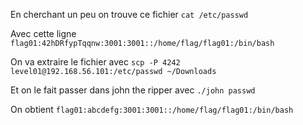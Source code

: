 En cherchant un peu on trouve ce fichier ```cat /etc/passwd```

Avec cette ligne ```flag01:42hDRfypTqqnw:3001:3001::/home/flag/flag01:/bin/bash```

On va extraire le fichier avec ```scp -P 4242 level01@192.168.56.101:/etc/passwd ~/Downloads```

Et on le fait passer dans john the ripper avec ```./john passwd```

On obtient ```flag01:abcdefg:3001:3001::/home/flag/flag01:/bin/bash```

